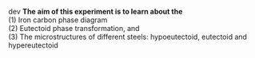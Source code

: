 dev
<b>The aim of this experiment is to learn about the </b><br>
(1) Iron carbon phase diagram <br>
(2) Eutectoid phase transformation, and <br>
(3) The microstructures of different steels: hypoeutectoid, eutectoid and hypereutectoid

